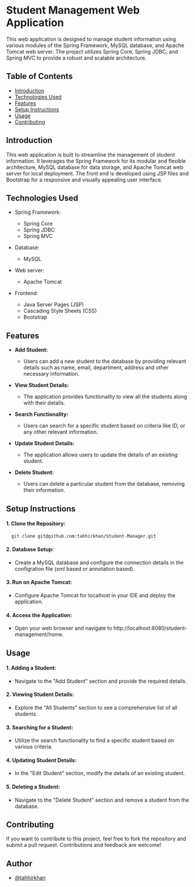 
# Student Management Web Application

This web application is designed to manage student information using various modules of the Spring Framework, MySQL database, and Apache Tomcat web server. The project utilizes Spring Core, Spring JDBC, and Spring MVC to provide a robust and scalable architecture.

## Table of Contents

- [Introduction](#introduction)
- [Technologies Used](#technologies-used)
- [Features](#features)
- [Setup Instructions](#setup-instructions)
- [Usage](#usage)
- [Contributing](#contributing)

## Introduction

This web application is built to streamline the management of student information. It leverages the Spring Framework for its modular and flexible architecture, MySQL database for data storage, and Apache Tomcat web server for local deployment. The front end is developed using JSP files and Bootstrap for a responsive and visually appealing user interface.

## Technologies Used

- Spring Framework:
    - Spring Core
    - Spring JDBC
    - Spring MVC

- Database:
    - MySQL

- Web server:
    - Apache Tomcat

- Frontend:
    - Java Server Pages (JSP)
    - Cascading Style Sheets (CSS)
    - Bootstrap

## Features

- **Add Student:**
   - Users can add a new student to the database by providing relevant details such as name, email, department, address and other necessary information.

- **View Student Details:**
   - The application provides functionality to view all the students along with their details.

- **Search Functionality:**
   - Users can search for a specific student based on criteria like ID, or any other relevant information.

- **Update Student Details:**
   - The application allows users to update the details of an existing student.

- **Delete Student:**
   - Users can delete a particular student from the database, removing their information.

## Setup Instructions

#### 1. Clone the Repository:

```bash
  git clone git@github.com:tahhirkhan/Student-Manager.git
```
#### 2. Database Setup:
   
   - Create a MySQL database and configure the connection details in the configration file (xml based or annotation based).

#### 3. Run on Apache Tomcat:

   - Configure Apache Tomcat for localhost in your IDE and deploy the application.

#### 4. Access the Application:

   - Open your web browser and navigate to http://localhost:8080/student-management/home.

## Usage

#### 1. Adding a Student:

   - Navigate to the "Add Student" section and provide the required details.

#### 2. Viewing Student Details:

   - Explore the "All Students" section to see a comprehensive list of all students.

#### 3. Searching for a Student:

   - Utilize the search functionality to find a specific student based on various criteria.

#### 4. Updating Student Details:

   - In the "Edit Student" section, modify the details of an existing student.

#### 5. Deleting a Student:

   - Navigate to the "Delete Student" section and remove a student from the database.


## Contributing

if you want to contribute to this project, feel free to fork the repository and submit a pull request. Contributions and feedback are welcome!

  
## Author

- [@tahhirkhan](https://www.github.com/tahhirkhan)

